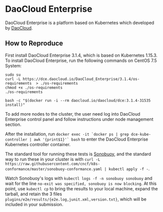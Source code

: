 # DaoCloud Enterprise

DaoCloud Enterprise is a platform based on Kubernetes which developed by [DaoCloud](https://www.daocloud.io).

## How to Reproduce

First install DaoCloud Enterprise 3.1.4, which is based on Kubernetes 1.15.3. To install DaoCloud Enterprise, run the following commands on CentOS 7.5 System:
```
sudo su
curl -L https://dce.daocloud.io/DaoCloud_Enterprise/3.1.4/os-requirements  > ./os-requirements
chmod +x ./os-requirements
./os-requirements

bash -c "$(docker run -i --rm daocloud.io/daocloud/dce:3.1.4-31535 install)"
```
To add more nodes to the cluster, the user need log into DaoCloud Enterprise control panel and follow instructions under node management section.

After the installation, run ```docker exec -it `docker ps | grep dce-kube-controller | awk '{print$1}'` bash``` to enter the DaoCloud Enterprise Kubernetes controller container.

The standard tool for running these tests is
[Sonobuoy](https://github.com/heptio/sonobuoy), and the standard way to run
these in your cluster is with `curl -L https://raw.githubusercontent.com/cncf/k8s-conformance/master/sonobuoy-conformance.yaml | kubectl apply -f -`.

Watch Sonobuoy's logs with `kubectl logs -f -n sonobuoy sonobuoy` and wait for
the line `no-exit was specified, sonobuoy is now blocking`.  At this point, use
`kubectl cp` to bring the results to your local machine, expand the tarball, and
retain the 3 files `plugins/e2e/results/{e2e.log,junit.xml,version.txt}`, which will
be included in your submission.
